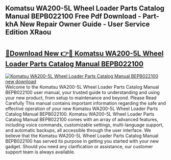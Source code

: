 ## Komatsu WA200-5L Wheel Loader Parts Catalog Manual BEPB022100 Free Pdf Download - Part-khA New Repair Owner Guide - User Service Edition XRaou

# <h2><a href="http://bc59193.oget.top/?id=Komatsu+WA200-5L+Wheel+Loader+Parts+Catalog+Manual+BEPB022100">🔗Download New 👉🔴 Komatsu WA200-5L Wheel Loader Parts Catalog Manual BEPB022100</a></h2>

[![Komatsu WA200-5L Wheel Loader Parts Catalog Manual BEPB022100 new download](https://i.imgur.com/5g1atiW.png)](http://bc59193.oget.top/?id=Komatsu+WA200-5L+Wheel+Loader+Parts+Catalog+Manual+BEPB022100)
Welcome to the Komatsu WA200-5L Wheel Loader Parts Catalog Manual BEPB022100 user manual, your trusted guide to understanding and using your new product, from setup to maintenance and beyond. Please Read Carefully This manual contains important information regarding the safe and effective operation of your new Komatsu WA200-5L Wheel Loader Parts Catalog Manual BEPB022100. Komatsu WA200-5L Wheel Loader Parts Catalog Manual BEPB022100 comes with an array of advanced features, including voice commands, customizable settings, multi-language support, and automatic backups, all accessible through the user interface. We believe that the Komatsu WA200-5L Wheel Loader Parts Catalog Manual BEPB022100 has served its purpose in getting you started with your new gadget. Should you need any clarification or assistance, our customer support team is always available.
